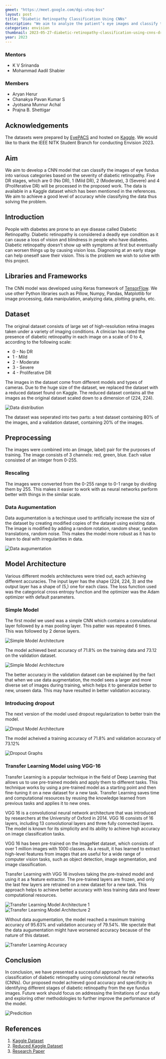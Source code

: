 ```yaml
---
gmeet: "https://meet.google.com/dgi-utoq-bss"
layout: post
title: "Diabetic Retinopathy Classification Using CNNs"
description: "We aim to analyze the patient’s eye images and classify them based on the stage of Diabetic Retinopathy with the help of Convolutional Neural Networks"
categories: envision
thumbnail: 2023-05-27-diabetic-retinopathy-classification-using-cnns-dr.jpeg
year: 2023
---
```


### Mentors

- K V Srinanda
- Mohammad Aadil Shabier

### Members

- Aryan Herur
- Chanakya Pavan Kumar S
- Jyotsana Munnur Achal
- Prajna B. Shettigar

## Acknowledgements

The datasets were prepared by [EyePACS](http://eyepacs.com/) and hosted on [Kaggle](https://www.kaggle.com/). We would like to thank the IEEE NITK Student Branch for conducting Envision 2023.

## Aim

We aim to develop a CNN model that can classify the images of eye fundus into various categories based on the severity of diabetic retinopathy. Five DR stages, which are 0 (No DR), 1 (Mild DR), 2 (Moderate), 3 (Severe) and 4 (Proliferative DR) will be processed in the proposed work. The data is available in a Kaggle dataset which has been mentioned in the references. We aim to achieve a good level of accuracy while classifying the data thus solving the problem.

## Introduction

People with diabetes are prone to an eye disease called Diabetic Retinopathy. Diabetic retinopathy is considered a deadly eye condition as it can cause a loss of vision and blindness in people who have diabetes. Diabetic retinopathy doesn’t show up with symptoms at first but eventually can worsen things up by causing vision loss. Diagnosing at an early stage can help oneself save their vision. This is the problem we wish to solve with this project.

## Libraries and Frameworks

The CNN model was developed using Keras framework of [TensorFlow](https://www.tensorflow.org). We use other Python libraries such as Pillow, Numpy, Pandas, Matplotlib for image processing, data manipulation, analyzing data, plotting graphs, etc.

## Dataset

The original dataset consists of large set of high-resolution retina images taken under a variety of imaging conditions.
A clinician has rated the presence of diabetic retinopathy in each image on a scale of 0 to 4, according to the following scale:

- 0 - No DR
- 1 - Mild
- 2 - Moderate
- 3 - Severe
- 4 - Proliferative DR

The images in the dataset come from different models and types of cameras. Due to the huge size of the dataset, we replaced the dataset with a reduced dataset found on Kaggle. The reduced dataset contains all the images as the original dataset scaled down to a dimension of (224, 224).

![Data distribution](/virtual-expo/assets/img/envision/intersig/diabetic-retinopathy-classification-using-cnns/dr_value_counts.png)

The dataset was seperated into two parts: a test dataset containing 80% of the images, and a validation dataset, containing 20% of the images.

## Preprocessing

The images were combined into an (image, label) pair for the purposes of training. The image consists of 3 channels: red, green, blue. Each value consisted of an integer from 0-255.

### Rescaling

The images were converted from the 0-255 range to 0-1 range by dividing them by 255. This makes it easier to work with as neural networks perform better with things in the similar scale.

### Data Augumentation

Data augumentation is a techinque used to artificially increase the size of the dataset by creating modified copies of the dataset using existing data. The image is modified by adding a random rotation, random shear, random translations, random noise. This makes the model more robust as it has to learn to deal with irregularities in data.

![Data augumentation](/virtual-expo/assets/img/envision/intersig/diabetic-retinopathy-classification-using-cnns/image_aug.png)

## Model Architecture

Various different models architectures were tried out, each achieving different accuracies. The input layer has the shape (224, 224, 3) and the output layer has a shape of (5,) one for each class. The loss function used was the categorical cross entropy function and the optimizer was the Adam optimizer with default parameters.

### Simple Model

The first model we used was a simple CNN which contains a convulational layer followed by a max pooling layer. This patter was repeated 6 times. This was followed by 2 dense layers.

![Simple Model Architecture](/virtual-expo/assets/img/envision/intersig/diabetic-retinopathy-classification-using-cnns/simple_model_architecture.png)

The model achieved best accuracy of 71.8% on the training data and 73.12 on the validation dataset.

![Simple Model Architecture](/virtual-expo/assets/img/envision/intersig/diabetic-retinopathy-classification-using-cnns/simple_model_acc.png)

The better accuracy in the validation dataset can be explained by the fact that when we use data augmentation, the model sees a larger and more diverse set of images during training, which helps it to generalize better to new, unseen data. This may have resulted in better validation accuracy.

### Introducing dropout

The next version of the model used dropout regularization to better train the model.

![Droput Model Architecture](/virtual-expo/assets/img/envision/intersig/diabetic-retinopathy-classification-using-cnns/dropout_arch.png)

The model acheived a training accuracy of 71.8% and validation accuracy of 73.12%

![Dropout Graphs](/virtual-expo/assets/img/envision/intersig/diabetic-retinopathy-classification-using-cnns/dropout_loss.png)

### Transfer Learning Model using VGG-16

Transfer Learning is a popular technique in the field of Deep Learning that allows us to use pre-trained models and apply them to different tasks. This technique works by using a pre-trained model as a starting point and then fine-tuning it on a new dataset for a new task. Transfer Learning saves time and computational resources by reusing the knowledge learned from previous tasks and applies it to new ones.

VGG 16 is a convolutional neural network architecture that was introduced by researchers at the University of Oxford in 2014. VGG 16 consists of 16 layers, including 13 convolutional layers and three fully connected layers. The model is known for its simplicity and its ability to achieve high accuracy on image classification tasks.

VGG 16 has been pre-trained on the ImageNet dataset, which consists of over 1 million images with 1000 classes. As a result, it has learned to extract high-level features from images that are useful for a wide range of computer vision tasks, such as object detection, image segmentation, and image classification.

Transfer Learning with VGG 16 involves taking the pre-trained model and using it as a feature extractor. The pre-trained layers are frozen, and only the last few layers are retrained on a new dataset for a new task. This approach helps to achieve better accuracy with less training data and fewer computational resources.

![Transfer Learning Model Architecture 1](/virtual-expo/assets/img/envision/intersig/diabetic-retinopathy-classification-using-cnns/transfer_arch1.png)
![Transfer Learning Model Architecture 2](/virtual-expo/assets/img/envision/intersig/diabetic-retinopathy-classification-using-cnns/transfer_arch2.png)

Without data augumentation, the model reached a maximum training accuracy of 95.63% and validation accuracy of 79.54%. We spectate that the data augumentation might have worsened accuracy because of the nature of this dataset.

![Transfer Learning Accuracy](/virtual-expo/assets/img/envision/intersig/diabetic-retinopathy-classification-using-cnns/transfer_learning_acc.png)

## Conclusion

In conclusion, we have presented a successful approach for the classification of diabetic retinopathy using convolutional neural networks (CNNs). Our proposed model achieved good accuracy and specificity in identifying different stages of diabetic retinopathy from the eye fundus images. Future work should focus on addressing the limitations of our study and exploring other methodologies to further improve the performance of the model.

![Predicition](/virtual-expo/assets/img/envision/intersig/diabetic-retinopathy-classification-using-cnns/predict.png)

## References

1. [Kaggle Dataset](https://www.kaggle.com/competitions/aptos2019-blindness-detection/dat)
2. [Reduced Kaggle Dataset](https://www.kaggle.com/datasets/sovitrath/diabetic-retinopathy-224x224-2019-data)
3. [Research Paper](https://www.mdpi.com/2073-8994/14/9/1932)
